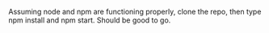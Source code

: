 Assuming node and npm are functioning properly, clone the repo, then type npm install and npm start.  Should
be good to go.
